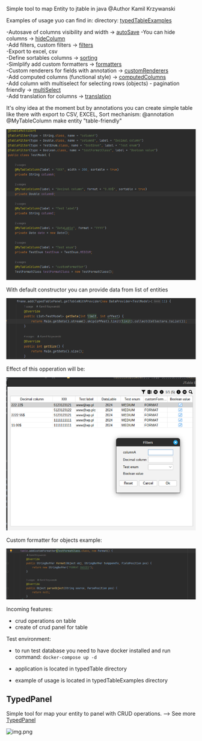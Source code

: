 Simple tool to map Entity to jtable in java 
@Author Kamil Krzywanski <br>

Examples of usage yuo can find in:
directory: [typedTableExamples](typedTableExamples)

-Autosave of columns visibility and width -> [autoSave](typedTable/features/table/autosave/autosave.md)
-You can hide columns -> [hideColumn](typedTable/features/table/hideColumn/hideColumn.md) <br>
-Add filters, custom filters -> [filters](typedTable/features/table/filters/filters.md) <br>
-Export to excel, csv <br>
-Define sortables columns -> [sorting](typedTable/features/table/sorting/sorting.md) <br>
-Simlplify add custom formatters -> [formatters](typedTable/features/table/customFormatters/customFormatters.md) <br>
-Custom renderers for fields with
annotation -> [customRenderers](typedTable/features/table/customRenderers/customRenderers.md) <br>
-Add computed columns (functional
style) -> [computedColumns](typedTable/features/table/computedColumns/computedColumns.md) <br>
-Add column with multiselect for selecting rows (objects<T>) - pagination
friendly -> [multiSelect](typedTable/features/table/multiSelect/multiSelect.md) <br>
-Add translation for columns -> [translation](typedTable/features/table/translation/translation.md) <br>

It's olny idea at the moment but by annotations you can create simple table
like there with export to CSV, EXCEL, Sort mechanism: 
@annotation @MyTableColumn make entity "table-friendly"

![img_3.png](typedTable/images/img_3.png)

With default constructor you can provide data from list of entities

![img.png](typedTable/images/img_6.png)

Effect of this opperation will be: <br>

![img_2.png](typedTable/images/img_2.png)

Custom formatter for objects example:

![img.png](typedTable/images/img.png)

Incoming features:
- crud operations on table
- create of crud panel for table


Test environment:
- to run test database you need to have docker installed and run command:
```docker-compose up -d```

- application is located in typedTable directory
- example of usage is located in typedTableExamples directory

## TypedPanel

Simple tool for map your entity to panel with CRUD operations. --> See
more [TypedPanel](typedTable/features/panel/readme.MD)

![img.png](img.png)